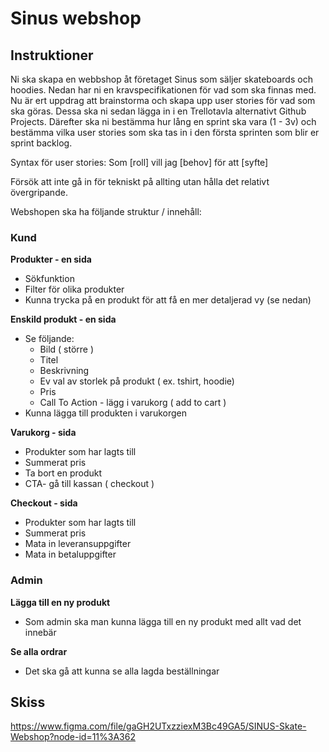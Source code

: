 # Sinus webshop

## Instruktioner

Ni ska skapa en webbshop åt företaget Sinus som säljer skateboards och hoodies. Nedan har ni en kravspecifikationen för vad som ska finnas med. Nu är ert uppdrag att brainstorma och skapa upp user stories för vad som ska göras.
Dessa ska ni sedan lägga in i en Trellotavla alternativt Github Projects. Därefter ska ni bestämma hur lång en sprint ska vara (1 - 3v) och bestämma vilka user stories som ska tas in i den första sprinten som blir er sprint backlog.

Syntax för user stories: Som [roll] vill jag [behov] för att [syfte]

Försök att inte gå in för tekniskt på allting utan hålla det relativt övergripande.

Webshopen ska ha följande struktur / innehåll:

### Kund

**Produkter - en sida**
  * Sökfunktion
  * Filter för olika produkter
  * Kunna trycka på en produkt för att få en mer detaljerad vy (se nedan)

**Enskild produkt - en sida**
  * Se följande:
    * Bild ( större )
    * Titel
    * Beskrivning
    * Ev val av storlek på produkt ( ex. tshirt, hoodie)
    * Pris
    * Call To Action - lägg i varukorg ( add to cart )
  * Kunna lägga till produkten i varukorgen

**Varukorg - sida**
* Produkter som har lagts till
* Summerat pris
* Ta bort en produkt
* CTA- gå till kassan ( checkout )

**Checkout - sida**
* Produkter som har lagts till
* Summerat pris
* Mata in leveransuppgifter
* Mata in betaluppgifter
  
### Admin

**Lägga till en ny produkt**

* Som admin ska man kunna lägga till en ny produkt med allt vad det innebär

**Se alla ordrar**

* Det ska gå att kunna se alla lagda beställningar

## Skiss

https://www.figma.com/file/gaGH2UTxzziexM3Bc49GA5/SINUS-Skate-Webshop?node-id=11%3A362
